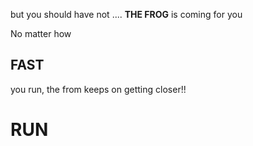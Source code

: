 but you should have not .... **THE FROG** is coming for you

No matter how

## FAST

you run, the from keeps on getting closer!!

# **RUN**
